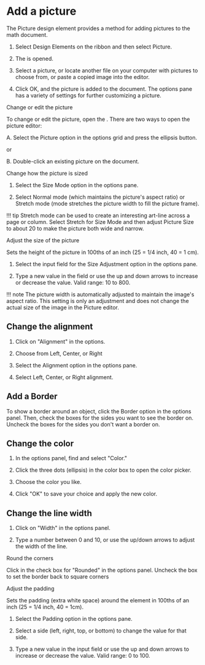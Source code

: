 # Add a picture

The Picture design element provides a method for adding pictures to the math document.

1. Select Design Elements on the ribbon and then select Picture.

2. The is opened.

3. Select a picture, or locate another file on your computer with pictures to choose from, or paste a copied image into the editor.

4. Click OK, and the picture is added to the document. The options pane has a variety of settings for further customizing a picture.

Change or edit the picture

To change or edit the picture, open the . There are two ways to open the picture editor:

A. Select the Picture option in the options grid and press the ellipsis button.

or

B. Double-click an existing picture on the document.

Change how the picture is sized

1. Select the Size Mode option in the options pane.

2. Select Normal mode (which maintains the picture's aspect ratio) or Stretch mode (mode stretches the picture width to fill the picture frame).

!!! tip
    Stretch mode can be used to create an interesting art-line across a page or column. Select Stretch for Size Mode and then adjust Picture Size to about 20 to make the picture both wide and narrow.

Adjust the size of the picture

Sets the height of the picture in 100ths of an inch (25 = 1/4 inch, 40 = 1 cm).

1. Select the input field for the Size Adjustment option in the options pane.

2. Type a new value in the field or use the up and down arrows to increase or decrease the value. Valid range: 10 to 800.

!!! note
    The picture width is automatically adjusted to maintain the image's aspect ratio. This setting is only an adjustment and does not change the actual size of the image in the Picture editor.

## Change the alignment

1. Click on "Alignment" in the options.

2. Choose from Left, Center, or Right

3. Select the Alignment option in the options pane.

4. Select Left, Center, or Right alignment.

## Add a Border

To show a border around an object, click the Border option in the options panel. Then, check the boxes for the sides you want to see the border on. Uncheck the boxes for the sides you don't want a border on.

## Change the color

1. In the options panel, find and select "Color."

2. Click the three dots (ellipsis) in the color box to open the color picker.

3. Choose the color you like.

4. Click "OK" to save your choice and apply the new color.

## Change the line width

1. Click on "Width" in the options panel.

2. Type a number between 0 and 10, or use the up/down arrows to adjust the width of the line.

Round the corners

Click in the check box for "Rounded" in the options panel. Uncheck the box to set the border back to square corners

Adjust the padding

Sets the padding (extra white space) around the element in 100ths of an inch (25 = 1/4 inch, 40 = 1cm).

1. Select the Padding option in the options pane.

2. Select a side (left, right, top, or bottom) to change the value for that side.

3. Type a new value in the input field or use the up and down arrows to increase or decrease the value. Valid range: 0 to 100.
